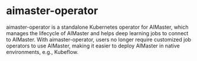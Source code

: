 # aimaster-operator

aimaster-operator is a standalone Kubernetes operator for AIMaster, 
which manages the lifecycle of AIMaster and helps deep learning jobs to connect to AIMaster. With aimaster-operator,
users no longer require customized job operators to use AIMaster, making it easier to deploy AIMaster in native environments,
e.g., Kubeflow.